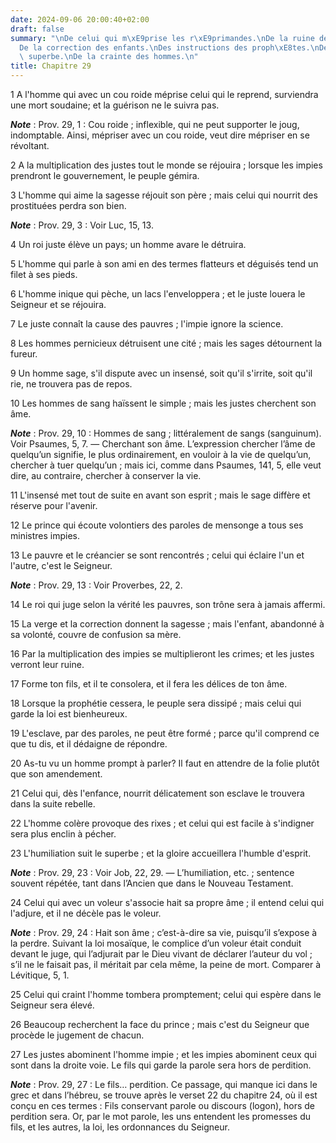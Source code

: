 ```yaml
---
date: 2024-09-06 20:00:40+02:00
draft: false
summary: "\nDe celui qui m\xE9prise les r\xE9primandes.\nDe la ruine des m\xE9chants.\n\
  De la correction des enfants.\nDes instructions des proph\xE8tes.\nDe l\u2019homme\
  \ superbe.\nDe la crainte des hommes.\n"
title: Chapitre 29
---
```





1 A l'homme qui avec un cou roide méprise celui qui le reprend, surviendra une mort soudaine; et la guérison ne le suivra pas.

***Note*** :  Prov. 29, 1 : Cou roide ; inflexible, qui ne peut supporter le joug, indomptable. Ainsi, mépriser avec un cou roide, veut dire mépriser en se révoltant.


2 A la multiplication des justes tout le monde se réjouira ; lorsque les impies prendront le gouvernement, le peuple gémira.


3 L'homme qui aime la sagesse réjouit son père ; mais celui qui nourrit des prostituées perdra son bien.

***Note*** :  Prov. 29, 3 : Voir Luc, 15, 13.


4 Un roi juste élève un pays; un homme avare le détruira.


5 L'homme qui parle à son ami en des termes flatteurs et déguisés tend un filet à ses pieds.


6 L'homme inique qui pèche, un lacs l'enveloppera ; et le juste louera le Seigneur et se réjouira.


7 Le juste connaît la cause des pauvres ; l'impie ignore la science.


8 Les hommes pernicieux détruisent une cité ; mais les sages détournent la fureur.


9 Un homme sage, s'il dispute avec un insensé, soit qu'il s'irrite, soit qu'il rie, ne trouvera pas de repos.


10 Les hommes de sang haïssent le simple ; mais les justes cherchent son âme.

***Note*** :  Prov. 29, 10 : Hommes de sang ; littéralement de sangs (sanguinum). Voir Psaumes, 5, 7. ― Cherchant son âme. L’expression chercher l’âme de quelqu’un signifie, le plus ordinairement, en vouloir à la vie de quelqu’un, chercher à tuer quelqu’un ; mais ici, comme dans Psaumes, 141, 5, elle veut dire, au contraire, chercher à conserver la vie.


11 L'insensé met tout de suite en avant son esprit ; mais le sage diffère et réserve pour l'avenir.


12 Le prince qui écoute volontiers des paroles de mensonge a tous ses ministres impies.


13 Le pauvre et le créancier se sont rencontrés ; celui qui éclaire l'un et l'autre, c'est le Seigneur.

***Note*** :  Prov. 29, 13 : Voir Proverbes, 22, 2.


14 Le roi qui juge selon la vérité les pauvres, son trône sera à jamais affermi.


15 La verge et la correction donnent la sagesse ; mais l'enfant, abandonné à sa volonté, couvre de confusion sa mère.


16 Par la multiplication des impies se multiplieront les crimes; et les justes verront leur ruine.


17 Forme ton fils, et il te consolera, et il fera les délices de ton âme.


18 Lorsque la prophétie cessera, le peuple sera dissipé ; mais celui qui garde la loi est bienheureux.


19 L'esclave, par des paroles, ne peut être formé ; parce qu'il comprend ce que tu dis, et il dédaigne de répondre.


20 As-tu vu un homme prompt à parler? Il faut en attendre de la folie plutôt que son amendement.


21 Celui qui, dès l'enfance, nourrit délicatement son esclave le trouvera dans la suite rebelle.


22 L'homme colère provoque des rixes ; et celui qui est facile à s'indigner sera plus enclin à pécher.


23 L'humiliation suit le superbe ; et la gloire accueillera l'humble d'esprit.

***Note*** :  Prov. 29, 23 : Voir Job, 22, 29. ― L’humiliation, etc. ; sentence souvent répétée, tant dans l’Ancien que dans le Nouveau Testament.


24 Celui qui avec un voleur s'associe hait sa propre âme ; il entend celui qui l'adjure, et il ne décèle pas le voleur.

***Note*** :  Prov. 29, 24 : Hait son âme ; c’est-à-dire sa vie, puisqu’il s’expose à la perdre. Suivant la loi mosaïque, le complice d’un voleur était conduit devant le juge, qui l’adjurait par le Dieu vivant de déclarer l’auteur du vol ; s’il ne le faisait pas, il méritait par cela même, la peine de mort. Comparer à Lévitique, 5, 1.


25 Celui qui craint l'homme tombera promptement; celui qui espère dans le Seigneur sera élevé.


26 Beaucoup recherchent la face du prince ; mais c'est du Seigneur que procède le jugement de chacun.


27 Les justes abominent l'homme impie ; et les impies abominent ceux qui sont dans la droite voie.
Le fils qui garde la parole sera hors de perdition.

***Note*** :  Prov. 29, 27 : Le fils… perdition. Ce passage, qui manque ici dans le grec et dans l’hébreu, se trouve après le verset 22 du chapitre 24, où il est conçu en ces termes : Fils conservant parole ou discours (logon), hors de perdition sera. Or, par le mot parole, les uns entendent les promesses du fils, et les autres, la loi, les ordonnances du Seigneur.

